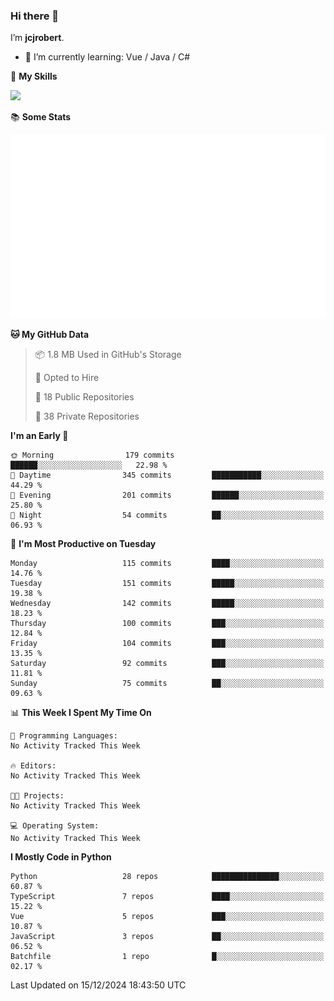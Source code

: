### Hi there 👋

I’m **jcjrobert**.

- 🌱 I’m currently learning: Vue / Java / C#

🌟 **My Skills**

![](https://img.shields.io/badge/-Python-3e74a2?style=flat-square&logo=Python&logoColor=fff)

📚 **Some Stats**

![](https://github.com/jcjrobert/github-stats/blob/master/generated/overview.svg)

<!--START_SECTION:waka-->
**🐱 My GitHub Data** 

> 📦 1.8 MB Used in GitHub's Storage 
 > 
> 💼 Opted to Hire
 > 
> 📜 18 Public Repositories 
 > 
> 🔑 38 Private Repositories 
 > 
**I'm an Early 🐤** 

```text
🌞 Morning                179 commits         ██████░░░░░░░░░░░░░░░░░░░   22.98 % 
🌆 Daytime                345 commits         ███████████░░░░░░░░░░░░░░   44.29 % 
🌃 Evening                201 commits         ██████░░░░░░░░░░░░░░░░░░░   25.80 % 
🌙 Night                  54 commits          ██░░░░░░░░░░░░░░░░░░░░░░░   06.93 % 
```
📅 **I'm Most Productive on Tuesday** 

```text
Monday                   115 commits         ████░░░░░░░░░░░░░░░░░░░░░   14.76 % 
Tuesday                  151 commits         █████░░░░░░░░░░░░░░░░░░░░   19.38 % 
Wednesday                142 commits         █████░░░░░░░░░░░░░░░░░░░░   18.23 % 
Thursday                 100 commits         ███░░░░░░░░░░░░░░░░░░░░░░   12.84 % 
Friday                   104 commits         ███░░░░░░░░░░░░░░░░░░░░░░   13.35 % 
Saturday                 92 commits          ███░░░░░░░░░░░░░░░░░░░░░░   11.81 % 
Sunday                   75 commits          ██░░░░░░░░░░░░░░░░░░░░░░░   09.63 % 
```


📊 **This Week I Spent My Time On** 

```text
💬 Programming Languages: 
No Activity Tracked This Week

🔥 Editors: 
No Activity Tracked This Week

🐱‍💻 Projects: 
No Activity Tracked This Week

💻 Operating System: 
No Activity Tracked This Week
```

**I Mostly Code in Python** 

```text
Python                   28 repos            ███████████████░░░░░░░░░░   60.87 % 
TypeScript               7 repos             ████░░░░░░░░░░░░░░░░░░░░░   15.22 % 
Vue                      5 repos             ███░░░░░░░░░░░░░░░░░░░░░░   10.87 % 
JavaScript               3 repos             ██░░░░░░░░░░░░░░░░░░░░░░░   06.52 % 
Batchfile                1 repo              █░░░░░░░░░░░░░░░░░░░░░░░░   02.17 % 
```




 Last Updated on 15/12/2024 18:43:50 UTC
<!--END_SECTION:waka-->
